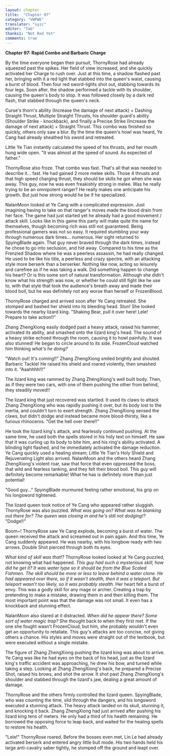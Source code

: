 ```yaml
---
layout: chapter
title:  "Chapter 97"
category: "VWPWE"
translator: "syzc"
editor: "Tab"
thanks1: "Not Red Yet"
comments: true
---
```


**Chapter 97: Rapid Combo and Barbaric Charge**
 
By the time everyone began their pursuit, ThornyRose had already squeezed past the spikes. Her field of view increased, and she quickly activated her Charge to rush over. Just at this time, a shadow flashed past her, bringing with it a red light that stabbed into the queen's waist, causing a burst of blood. Then four red sword-lights shot out, stabbing towards its four legs. Soon after, the shadow performed a tackle with its shoulder, causing the queen's body to stop. It was followed closely by a dark red flash, that stabbed through the queen's neck.
 
Curse's thorn's ability (Increase the damage of next attack) + Dashing Straight Thrust, Multiple Straight Thrusts, his shoulder guard's ability (Shoulder Strike - knockback), and finally a Precise Strike (Increase the damage of next attack) + Straight Thrust. This combo was finished so quickly, others only saw a blur. By the time the queen's howl was heard, Ye Cang had already sheathed his sword and retreated.
 
Little Ye Tian instantly calculated the speed of his thrusts, and her mouth hung wide open. "It was almost at the speed of sound. As expected of father."
 
ThornyRose also froze. That combo was fast. That's all that was needed to describe it... fast. He had gained 2 more melee skills. Those 4 thrusts and that high speed charging thrust, they should be skills he got when she was away. This guy, now he was even freakishly strong in melee. Was he really trying to be an omnipotent ranger? He really makes one anticipate his growth. But just how strong would he be if he specialized.
 
NalanMoon looked at Ye Cang with a complicated expression. Just imagining having to take on that ranger's moves made the blood drain from her face. The game had just started yet he already had a good movement / attack skill. Looks like in this game this party will make quite the name for themselves, though becoming rich was still not guaranteed. Being professional gamers was not so easy. It required stumbling your way through numerous dark times... numerous. Her sight returned to SpyingBlade again. That guy never braved through the dark times, instead he chose to go into seclusion, and hid away. Compared to his time as the Frenzied Shadow where he was a peerless assassin, he had really changed. He used to be like his title, a peerless and crazy spectre, with an attacking style more berserk than a berserker. Nothing like now, acting so leisurely and carefree as if he was taking a walk. Did something happen to change his heart? Or is this some sort of natural transformation. Although she didn't know what his strength was now, or whether he could still fight like he use to, with that style that took the audience's breath away and made their blood boil, but he was definitely not any worse than herself or FrozenBlood.
 
ThornyRose charged and arrived soon after Ye Cang retreated. She stomped and bashed her shield into its bleeding head. Stun! She looked towards the nearby lizard king. "Shaking Bear, pull it over here! Lele! Prepare to take action!!"
 
Zhang ZhengXiong easily dodged past a heavy attack, raised his hammer, activated its ability, and smashed onto the lizard king's head. The sound of a heavy strike echoed through the room, causing it to howl painfully. It was also stunned! He began to circle around to its side. FrozenCloud watched him thinking *what's he doing?*
 
"Watch out! It's coming!!" Zhang ZhengXiong smiled brightly and shouted. Barbaric Tackle! He raised his shield and roared violently, then smashed into it. "Aaahhhh!!!"
 
The lizard king was rammed by Zhang ZhengXiong's well built body. Then, as if they were two cars, with one of them pushing the other from behind, they steadily moved!! 
 
The lizard king that just recovered was startled. It used its claws to attack Zhang ZhengXiong who was rapidly pushing it over, but its body lost to the inertia, and couldn't turn to exert strength. Zhang ZhengXiong sensed the claws, but didn't dodge and instead became more blood-thirsty, like a furious rhinoceros. "Get the hell over there!!"
 
He took the lizard king's attack, and fearlessly continued pushing. At the same time, he used both the spells stored in his holy text on himself. He saw that it was curling up its body to bite him, and his ring's ability activated. A blinding light flashed, and he immediately activated the damage reduction. Ye Cang quickly used a healing stream; Little Ye Tian's Holy Shield and Rejuvenating Light also arrived. NalanMoon and the others heard Zhang ZhengXiong's violent roar, saw that force that even oppressed the boss, that wild and fearless tanking, and they felt their blood boil. This guy will definitely become remarkable! What he has is definitely more than just potential!
 
"Good guy..." SpyingBlade murmured feeling rather emotional, his grip on his longsword tightened.
 
The lizard queen took notice of Ye Cang who appeared rather sluggish. ThornyRose was also puzzled. *What was going on? What was he blanking out there for? The queen was closing in and he's still not dodging!?* "Dodge!!"
 
Boom~! ThornyRose saw Ye Cang explode, becoming a burst of water. The queen received the attack and screamed out in pain again. And this time, Ye Cang suddenly appeared. He was nearby, with his longbow ready with two arrows. Double Shot pierced through both its eyes.
 
*What kind of skill was that!?* ThornyRose looked looked at Ye Cang puzzled, not knowing what had happened. *This guy had such a mysterious skill, how did he get it? It was water type so it should be from the Blue Scaled Fishmen. The skill should be more or less to leave behind a water clone. He had appeared over there, so if it wasn't stealth, then it was a teleport. But teleport wasn't too likely, so it was probably stealth.* Her heart felt a burst of envy. This was a godly skill for any mage or archer. Creating a trap by pretending to make a mistake, drawing them in and then killing them. The most important point was that the damage was not small. It even has a knockback and stunning effect. 
 
NalanMoon also stared at it distracted. *When did he appear there? Some sort of water magic trap?* She thought back to when they first met. If the one she fought wasn't FrozenCloud, but him, she probably wouldn't even get an opportunity to retaliate. This guy's attacks are too concise, not giving others a chance. His styles and moves were straight out of the textbook, but were executed without a single mistake.
 
The figure of Zhang ZhengXiong pushing the lizard king was about to arrive. Ye Cang was like he had eyes on the back of his head, just as the lizard king's traffic accident was approaching,  he drew his bow, and turned while taking a step. Looking at Zhang ZhengXiong's back, he prepared a Precise Shot, raised his brows, and shot the arrow. It shot past Zhang ZhengXiong's shoulder and stabbed through the lizard's jaw, dealing a great amount of damage.
 
ThornyRose and the others firmly controlled the lizard queen. SpyingBlade, who was counting the time, slid through the dangers, and his longsword executed a stunning attack. The heavy attack landed on its skull, stunning it, and knocking it back. Zhang ZhengXiong had just arrived after pushing his lizard king tens of meters. He only had a third of his health remaining. He borrowed the opposing force to leap back, and waited for the healing spells to restore his health.
 
"Lele!" ThornyRose roared. Before the bosses even met, Lin Le had already activated berserk and entered angry little bull mode. His two hands held his large anti-cavalry saber tightly, he stomped off the ground and leapt over. 
